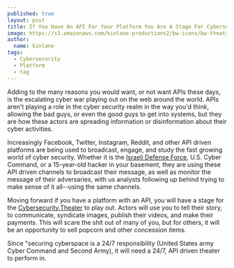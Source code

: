 ```yaml
---
published: true
layout: post
title: If You Have An API For Your Platform You Are A Stage For Cybersecurity.Theater
image: https://s3.amazonaws.com/kinlane-productions2/bw-icons/bw-theatre.png
author:
  name: kinlane
tags:
  - Cybersecurity
  - Platform
  - tag
---
```

Adding to the many reasons you would want, or not want APIs these days, is the escalating cyber war playing out on the web around the world. APIs aren't playing a role in the cyber security realm in the way you'd think, allowing the bad guys, or even the good guys to get into systems, but they are how these actors are spreading information or disinformation about their cyber activities. 

Increasingly Facebook, Twitter, Instagram, Reddit, and other API driven platforms are being used to broadcast, engage, and study the fast growing world of cyber security. Whether it is the [Israeli Defense Force](http://www.idf.il/1524-en/Dover.aspx), U.S. Cyber Command, or a 15-year-old hacker in your basement, they are using these API driven channels to broadcast their message, as well as monitor the message of their adversaries, with us analysts following up behind trying to make sense of it all--using the same channels. 

Moving forward if you have a platform with an API, you will have a stage for the [Cybersecurity.Theater](http://cybersecurity.theater) to play out. Actors will use you to tell their story, to communicate, syndicate images, publish their videos, and make their payments. This will scare the shit out of many of you, but for others, it will be an opportunity to sell popcorn and other concession items. 

Since "securing cyberspace is a 24/7 responsibility (United States army Cyber Command and Second Army), it will need a 24/7, API driven theater to perform in.